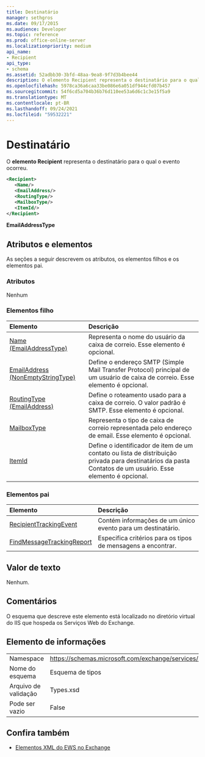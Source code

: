 ```yaml
---
title: Destinatário
manager: sethgros
ms.date: 09/17/2015
ms.audience: Developer
ms.topic: reference
ms.prod: office-online-server
ms.localizationpriority: medium
api_name:
- Recipient
api_type:
- schema
ms.assetid: 52adbb30-3bfd-48aa-9ea8-9f7d3b4bee44
description: O elemento Recipient representa o destinatário para o qual o evento ocorreu.
ms.openlocfilehash: 5978ca36a6caa33be086e6a051df944cfd07b457
ms.sourcegitcommit: 54f6cd5a704b36b76d110ee53a6d6c1c3e15f5a9
ms.translationtype: MT
ms.contentlocale: pt-BR
ms.lasthandoff: 09/24/2021
ms.locfileid: "59532221"
---
```

# <a name="recipient"></a>Destinatário

O **elemento Recipient** representa o destinatário para o qual o evento ocorreu. 
  
```XML
<Recipient>
   <Name/>
   <EmailAddress/>
   <RoutingType/>
   <MailboxType/>
   <ItemId/>
</Recipient>
```

 **EmailAddressType**
## <a name="attributes-and-elements"></a>Atributos e elementos

As seções a seguir descrevem os atributos, os elementos filhos e os elementos pai.
  
### <a name="attributes"></a>Atributos

Nenhum
  
### <a name="child-elements"></a>Elementos filho

|**Elemento**|**Descrição**|
|:-----|:-----|
|[Name (EmailAddressType)](name-emailaddresstype.md) <br/> |Representa o nome do usuário da caixa de correio. Esse elemento é opcional.  <br/> |
|[EmailAddress (NonEmptyStringType)](emailaddress-nonemptystringtype.md) <br/> |Define o endereço SMTP (Simple Mail Transfer Protocol) principal de um usuário de caixa de correio. Esse elemento é opcional.  <br/> |
|[RoutingType (EmailAddress)](routingtype-emailaddress.md) <br/> |Define o roteamento usado para a caixa de correio. O valor padrão é SMTP. Esse elemento é opcional.  <br/> |
|[MailboxType](mailboxtype.md) <br/> |Representa o tipo de caixa de correio representada pelo endereço de email. Esse elemento é opcional.  <br/> |
|[ItemId](itemid.md) <br/> |Define o identificador de item de um contato ou lista de distribuição privada para destinatários da pasta Contatos de um usuário. Esse elemento é opcional.  <br/> |
   
### <a name="parent-elements"></a>Elementos pai

|**Elemento**|**Descrição**|
|:-----|:-----|
|[RecipientTrackingEvent](recipienttrackingevent.md) <br/> |Contém informações de um único evento para um destinatário.  <br/> |
|[FindMessageTrackingReport](findmessagetrackingreport.md) <br/> |Especifica critérios para os tipos de mensagens a encontrar.  <br/> |
   
## <a name="text-value"></a>Valor de texto

Nenhum.
  
## <a name="remarks"></a>Comentários

O esquema que descreve este elemento está localizado no diretório virtual do IIS que hospeda os Serviços Web do Exchange.
  
## <a name="element-information"></a>Elemento de informações

|||
|:-----|:-----|
|Namespace  <br/> |https://schemas.microsoft.com/exchange/services/2006/types  <br/> |
|Nome do esquema  <br/> |Esquema de tipos  <br/> |
|Arquivo de validação  <br/> |Types.xsd  <br/> |
|Pode ser vazio  <br/> |False  <br/> |
   
## <a name="see-also"></a>Confira também



- [Elementos XML do EWS no Exchange](ews-xml-elements-in-exchange.md)


